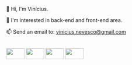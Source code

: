 👋 Hi, I'm Vinícius.

👀 I'm interested in back-end and front-end area.

📫 Send an email to: vinicius.nevesco@gmail.com

<div style="display: inline block"><br>
<img width="50px" height="30" src="https://cdn.jsdelivr.net/gh/devicons/devicon/icons/html5/html5-original.svg" />
<img width="50px" height="30" src="https://cdn.jsdelivr.net/gh/devicons/devicon/icons/css3/css3-original.svg" />
<img width="50px" height="30" src="https://cdn.jsdelivr.net/gh/devicons/devicon/icons/javascript/javascript-original.svg" />
<img width="50px" height="30" src="https://cdn.jsdelivr.net/gh/devicons/devicon/icons/visualstudio/visualstudio-plain.svg" /
</div>
